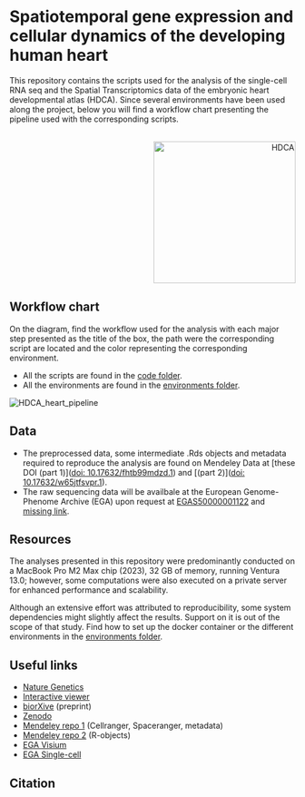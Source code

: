 # Spatiotemporal gene expression and cellular dynamics of the developing human heart

This repository contains the scripts used for the analysis of the single-cell RNA seq and the Spatial Transcriptomics data of the embryonic heart developmental atlas (HDCA). 
Since several environments have been used along the project, below you will find a workflow chart presenting the pipeline used with the corresponding scripts. 

<br>

<div align="right">
  <a href="https://hdca-sweden.scilifelab.se/" target="_blank">
  <img src="https://github.com/rmauron/HDCA_heart_dev/assets/92672952/5baae706-3452-49ad-a616-5cf34d768ad5" alt="HDCA" width="250">
  </a>
</div>



## Workflow chart
On the diagram, find the workflow used for the analysis with each major step presented as the title of the box, the path were the corresponding script are located and the color representing the corresponding environment.

- All the scripts are found in the [code folder](./code).
- All the environments are found in the [environments folder](./environments).

![HDCA_heart_pipeline](https://github.com/rmauron/HDCA_heart_dev/assets/92672952/5d2beacf-8f18-4474-bfc0-199f5d0c0041)


## Data
- The preprocessed data, some intermediate .Rds objects and metadata required to reproduce the analysis are found on Mendeley Data at [these DOI (part 1)]([doi: 10.17632/fhtb99mdzd.1](https://data.mendeley.com/preview/fhtb99mdzd?a=27a510e3-60f7-40b9-968d-ecf1ca6b5ad1)) and [(part 2)]([doi: 10.17632/w65jtfsvpr.1](https://data.mendeley.com/preview/w65jtfsvpr?a=2c7eb695-0a84-4bd7-98e8-e4be4e4ed831)).
- The raw sequencing data will be availbale at the European Genome-Phenome Archive (EGA) upon request at [EGAS50000001122](https://ega-archive.org/studies/EGAS50000001122) and [missing link](https://ega-archive.org/studies/EGAS50000001122).

## Resources
The analyses presented in this repository were predominantly conducted on a MacBook Pro M2 Max chip (2023), 32 GB of memory, running Ventura 13.0; however, some computations were also executed on a private server for enhanced performance and scalability.

Although an extensive effort was attributed to reproducibility, some system dependencies might slightly affect the results. Support on it is out of the scope of that study.
Find how to set up the docker container or the different environments in the [environments folder](./environments).

## Useful links
- [Nature Genetics](missing-link)
- [Interactive viewer](https://hdcaheart.serve.scilifelab.se/web/index.html)
- [biorXive](https://www.biorxiv.org/content/10.1101/2024.03.12.584577v3) (preprint)
- [Zenodo](https://zenodo.org/records/15912657)
- [Mendeley repo 1](https://data.mendeley.com/preview/fhtb99mdzd?a=27a510e3-60f7-40b9-968d-ecf1ca6b5ad1) (Cellranger, Spaceranger, metadata)
- [Mendeley repo 2](https://data.mendeley.com/preview/w65jtfsvpr?a=2c7eb695-0a84-4bd7-98e8-e4be4e4ed831) (R-objects)
- [EGA Visium](https://ega-archive.org/studies/EGAS50000001122)
- [EGA Single-cell](missing-link)

## Citation
